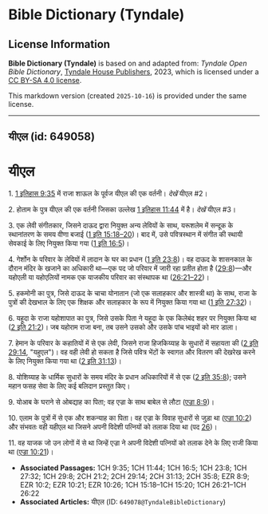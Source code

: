 # Bible Dictionary (Tyndale)

## License Information

**Bible Dictionary (Tyndale)** is based on and adapted from: _Tyndale Open Bible Dictionary_, [Tyndale House Publishers](https://tyndaleopenresources.com/), 2023, which is licensed under a [CC BY-SA 4.0 license](https://creativecommons.org/licenses/by-sa/4.0/legalcode.en).

This markdown version (created `2025-10-16`) is provided under the same license.



--------------------------------

## यीएल (id: 649058)

यीएल
====

1\. [1 इतिहास 9:35](https://ref.ly/1Chr9:35) में राजा शाऊल के पूर्वज यीएल की एक वर्तनी। *देखें* यीएल \#2।

2\. होताम के पुत्र यीएल की एक वर्तनी जिसका उल्लेख [1 इतिहास 11:44](https://ref.ly/1Chr11:44) में है। *देखें* यीएल \#3।

3\. एक लेवी संगीतकार, जिसने दाऊद द्वारा नियुक्त अन्य लेवियों के साथ, यरूशलेम में सन्दूक के स्थानांतरण के समय वीणा बजाई ([1 इति 15:18–20](https://ref.ly/1Chr15:18-1Chr15:20))। बाद में, उसे पवित्रस्थान में संगीत की स्थायी सेवकाई के लिए नियुक्त किया गया ([1 इति 16:5](https://ref.ly/1Chr16:5))।

4\. गेर्शोन के परिवार के लेवियों में लादान के घर का प्रधान ([1 इति 23:8](https://ref.ly/1Chr23:8))। वह दाऊद के शासनकाल के दौरान मंदिर के खजाने का अधिकारी था—एक पद जो परिवार में जारी रहा प्रतीत होता है ([29:8](https://ref.ly/1Chr29:8))—और यहोएली या यहोएलियों नामक एक याजकीय परिवार का संस्थापक था ([26:21–22](https://ref.ly/1Chr26:21-1Chr26:22))।

5\. हकमोनी का पुत्र, जिसे दाऊद के चाचा योनातान (जो एक सलाहकार और शास्त्री था) के साथ, राजा के पुत्रों की देखभाल के लिए एक शिक्षक और सलाहकार के रूप में नियुक्त किया गया था ([1 इति 27:32](https://ref.ly/1Chr27:32))।

6\. यहूदा के राजा यहोशापात का पुत्र, जिसे उसके पिता ने यहूदा के एक किलेबंद शहर पर नियुक्त किया था ([2 इति 21:2](https://ref.ly/2Chr21:2))। जब यहोराम राजा बना, तब उसने उसको और उसके पांच भाइयों को मार डाला।

7\. हेमान के परिवार के कहातियों में से एक लेवी, जिसने राजा हिजकिय्याह के सुधारों में सहायता की ([2 इति 29:14](https://ref.ly/2Chr29:14), "यहुएल")। वह वही लेवी हो सकता है जिसे पवित्र भेंटों के स्वागत और वितरण की देखरेख करने के लिए नियुक्त किया गया था ([2 इति 31:13](https://ref.ly/2Chr31:13))। 

8\. योशिय्याह के धार्मिक सुधारों के समय मंदिर के प्रधान अधिकारियों में से एक ([2 इति 35:8](https://ref.ly/2Chr35:8)); उसने महान फसह सेवा के लिए कई बलिदान प्रस्तुत किए।

9\. योआब के घराने से ओबद्याह का पिता; वह एज्रा के साथ बाबेल से लौटा ([एज्रा 8:9](https://ref.ly/Ezra8:9))।

10\. एलाम के पुत्रों में से एक और शकन्याह का पिता। वह एज्रा के विवाह सुधारों से जुड़ा था ([एज्रा 10:2](https://ref.ly/Ezra10:2)) और संभवतः वही यहीएल था जिसने अपनी विदेशी पत्नियों को तलाक दिया था (पद [26](https://ref.ly/Ezra10:26))।

11\. वह याजक जो उन लोगों में से था जिन्हें एज्रा ने अपनी विदेशी पत्नियों को तलाक देने के लिए राजी किया था ([एज्रा 10:21](https://ref.ly/Ezra10:21))।

* **Associated Passages:** 1CH 9:35; 1CH 11:44; 1CH 16:5; 1CH 23:8; 1CH 27:32; 1CH 29:8; 2CH 21:2; 2CH 29:14; 2CH 31:13; 2CH 35:8; EZR 8:9; EZR 10:2; EZR 10:21; EZR 10:26; 1CH 15:18–1CH 15:20; 1CH 26:21–1CH 26:22
* **Associated Articles:** यीएल (ID: `649078@TyndaleBibleDictionary`)

